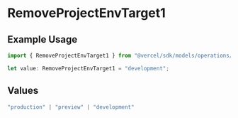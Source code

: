 # RemoveProjectEnvTarget1

## Example Usage

```typescript
import { RemoveProjectEnvTarget1 } from "@vercel/sdk/models/operations/removeprojectenv.js";

let value: RemoveProjectEnvTarget1 = "development";
```

## Values

```typescript
"production" | "preview" | "development"
```